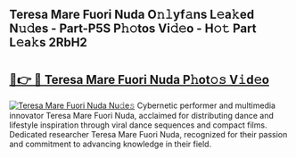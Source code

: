 ## Teresa Mare Fuori Nuda O𝚗𝚕yf𝚊ns L𝚎a𝚔ed N𝚞𝚍es - Part-P5S P𝚑𝚘tos Vi𝚍𝚎o - H𝚘𝚝 Part L𝚎a𝚔s 2RbH2

# <h2><a href="http://kf2x3v.oniu.top/?m=Teresa+Mare+Fuori+Nuda">🔗👉 🔴 Teresa Mare Fuori Nuda P𝚑ot𝚘𝚜 V𝚒d𝚎o</a></h2>

[![Teresa Mare Fuori Nuda Nu𝚍e𝚜](https://i.imgur.com/0qMVB7G.gif)](http://kf2x3v.oniu.top/?m=Teresa+Mare+Fuori+Nuda)
Cybernetic performer and multimedia innovator Teresa Mare Fuori Nuda, acclaimed for distributing dance and lifestyle inspiration through viral dance sequences and compact films. Dedicated researcher Teresa Mare Fuori Nuda, recognized for their passion and commitment to advancing knowledge in their field.  
